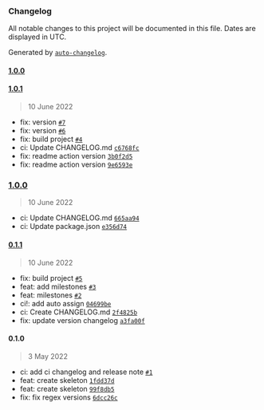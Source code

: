 ### Changelog

All notable changes to this project will be documented in this file. Dates are displayed in UTC.

Generated by [`auto-changelog`](https://github.com/CookPete/auto-changelog).

#### [1.0.0](https://github.com/madeiramadeirabr/action-generate-release/compare/1.0.1...1.0.0)

#### [1.0.1](https://github.com/madeiramadeirabr/action-generate-release/compare/1.0.0...1.0.1)

> 10 June 2022

- fix: version [`#7`](https://github.com/madeiramadeirabr/action-generate-release/pull/7)
- fix: version [`#6`](https://github.com/madeiramadeirabr/action-generate-release/pull/6)
- fix: build project [`#4`](https://github.com/madeiramadeirabr/action-generate-release/pull/4)
- ci: Update CHANGELOG.md [`c6768fc`](https://github.com/madeiramadeirabr/action-generate-release/commit/c6768fc877e0011e1a7412bb6ecddea75a30e740)
- fix: readme action version [`3b0f2d5`](https://github.com/madeiramadeirabr/action-generate-release/commit/3b0f2d5a8f650c5fe00c6f9c43245768e81b985e)
- fix: readme action version [`9e6593e`](https://github.com/madeiramadeirabr/action-generate-release/commit/9e6593e9561f46f42ea7518eb51d1a6a9670817a)

### [1.0.0](https://github.com/madeiramadeirabr/action-generate-release/compare/0.1.1...1.0.0)

> 10 June 2022

- ci: Update CHANGELOG.md [`665aa94`](https://github.com/madeiramadeirabr/action-generate-release/commit/665aa946f2b2cd36e235e826b977bee2388a9792)
- ci: Update package.json [`e356d74`](https://github.com/madeiramadeirabr/action-generate-release/commit/e356d742b95eea21471d053b9894c5a4ab2a9d0b)

#### [0.1.1](https://github.com/madeiramadeirabr/action-generate-release/compare/0.1.0...0.1.1)

> 10 June 2022

- fix: build project [`#5`](https://github.com/madeiramadeirabr/action-generate-release/pull/5)
- feat: add milestones [`#3`](https://github.com/madeiramadeirabr/action-generate-release/pull/3)
- feat: milestones [`#2`](https://github.com/madeiramadeirabr/action-generate-release/pull/2)
- ci!: add auto assign [`04699be`](https://github.com/madeiramadeirabr/action-generate-release/commit/04699be62023ed0b99dc0aba3d30857cd8b819e9)
- ci: Create CHANGELOG.md [`2f4825b`](https://github.com/madeiramadeirabr/action-generate-release/commit/2f4825b831c66b39f25a0af9f2d6026c214e5a51)
- fix: update version changelog [`a3fa00f`](https://github.com/madeiramadeirabr/action-generate-release/commit/a3fa00fb124e18f60bad1f715b9c4f55636f8f25)

#### 0.1.0

> 3 May 2022

- ci: add ci changelog and release note [`#1`](https://github.com/madeiramadeirabr/action-generate-release/pull/1)
- feat: create skeleton [`1fdd37d`](https://github.com/madeiramadeirabr/action-generate-release/commit/1fdd37dc28bb96bb9f83680b603288d003d2af6b)
- feat: create skeleton [`99f8db5`](https://github.com/madeiramadeirabr/action-generate-release/commit/99f8db541613e5ec7965d6c5db170eb71771599e)
- fix: fix regex versions [`6dcc26c`](https://github.com/madeiramadeirabr/action-generate-release/commit/6dcc26ce66b4845d21aebc036a991bb98b8ed1cb)

